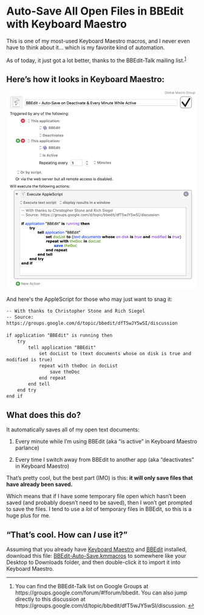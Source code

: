 
# Auto-Save All Open Files in BBEdit with Keyboard Maestro

This is one of my most-used Keyboard Maestro macros, and I never even have to think about it… which is my favorite kind of automation.

As of today, it just got a lot better, thanks to the BBEdit-Talk mailing list.<sup id="gglink"><a href="#fn-1">1</a></sup>

## Here’s how it looks in Keyboard Maestro:

![](https://github.com/tjluoma/keyboard-maestro/raw/master/bbedit/auto-save/BBEdit-KM-Autosave.png)

And here's the AppleScript for those who may just want to snag it:

	-- With thanks to Christopher Stone and Rich Siegel 
	-- Source: https://groups.google.com/d/topic/bbedit/dfT5wJY5wSI/discussion

	if application "BBEdit" is running then
		try
			tell application "BBEdit"
				set docList to (text documents whose on disk is true and modified is true)
				repeat with theDoc in docList
					save theDoc
				end repeat
			end tell
		end try
	end if

## What does this do?

It automatically saves all of my open text documents:

1.	Every minute while I’m using BBEdit (aka “is active” in Keyboard Maestro parlance)

2.	Every time I switch away from BBEdit to another app (aka “deactivates” in Keyboard Maestro)

That’s pretty cool, but the best part (IMO) is this: **it will only save files that have already been saved.**

Which means that if I have some temporary file open which hasn’t been saved (and probably doesn’t need to be saved),
then I won’t get prompted to save the files. I tend to use a _lot_ of temporary files in BBEdit, so this is a huge
plus for me.

## “That’s cool. How can _I_ use it?”

Assuming that you already have [Keyboard Maestro] and [BBEdit] installed, download this file: [BBEdit-Auto-Save.kmmacros](https://raw.githubusercontent.com/tjluoma/keyboard-maestro/master/bbedit/auto-save/BBEdit-Auto-Save.kmmacros)
to somewhere like your Desktop to Downloads folder, and then double-click it to import it into Keyboard Maestro.

-----

[Keyboard Maestro]: http://www.keyboardmaestro.com/main/
[BBEdit]: http://www.barebones.com/bbedit

<ol id="footnotes">

<li id="fn-1">
<p>
You can find the BBEdit-Talk list on Google Groups at https://groups.google.com/forum/#!forum/bbedit.
You can also jump directly to this discussion at https://groups.google.com/d/topic/bbedit/dfT5wJY5wSI/discussion.
<a title="Return to article" href="#gglink">↩</a></p>
</li>

</ol>

